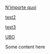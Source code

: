 [N'importe quoi](https://github.com/joker-project/test/blob/main/test_folder/test1.md)

[test2](test2)

[test3](test3)

[UBO](https://www.univ-brest.fr/)
  
Some content here
